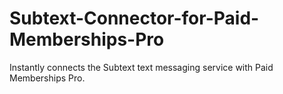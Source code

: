 # Subtext-Connector-for-Paid-Memberships-Pro
Instantly connects the Subtext text messaging service with Paid Memberships Pro.
